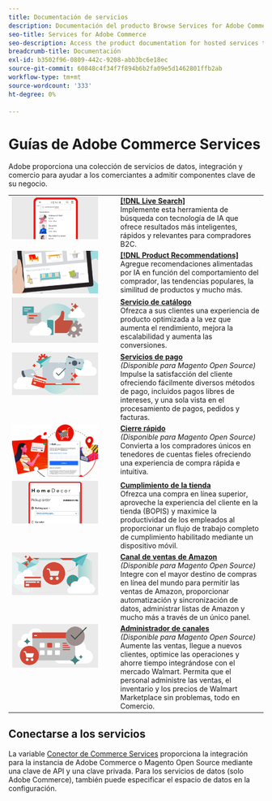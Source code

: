 ```yaml
---
title: Documentación de servicios
description: Documentación del producto Browse Services for Adobe Commerce
seo-title: Services for Adobe Commerce
seo-description: Access the product documentation for hosted services that help Adobe Commerce and Magento Open Source merchants support key components of their business.
breadcrumb-title: Documentación
exl-id: b3502f96-0809-442c-9208-abb3bc6e18ec
source-git-commit: 60848c4f34f7f894b6b2fa09e5d1462801ffb2ab
workflow-type: tm+mt
source-wordcount: '333'
ht-degree: 0%

---
```


# Guías de Adobe Commerce Services

Adobe proporciona una colección de servicios de datos, integración y comercio para ayudar a los comerciantes a admitir componentes clave de su negocio.

<table>
<tr>
  <td valign="top" width="200">
      <img alt="[!DNL Live Search]" src="assets/live-search.png" width="170px"/></td>
   <td valign="top"><a href="https://experienceleague.adobe.com/docs/commerce-merchant-services/live-search/overview.html"><strong>[!DNL Live Search]</strong></a>  
    <div>Implemente esta herramienta de búsqueda con tecnología de IA que ofrece resultados más inteligentes, rápidos y relevantes para compradores B2C.</div>
  </td>
   </tr>
<tr>
   <td valign="top" width="200">
       <img alt="[!UICONTROL Product Recommendations]" src="assets/product-recs.png" width="170px"/></td>
   <td valign="top">
   <a href="https://experienceleague.adobe.com/docs/commerce-merchant-services/product-recommendations/overview.html"><strong>[!DNL Product Recommendations]</strong></a>
    <div>Agregue recomendaciones alimentadas por IA en función del comportamiento del comprador, las tendencias populares, la similitud de productos y mucho más.</div>
  </td>
   </tr>
<tr>
    <td valign="top" width="200px">
       <img alt="Servicio de catálogo" src="assets/catalog-service.png" width="170px"></td>
   <td valign="top"><a href="https://experienceleague.adobe.com/docs/commerce-merchant-services/catalog-service/guide-overview.html"> <strong>Servicio de catálogo</strong></a> <br>
    <div>Ofrezca a sus clientes una experiencia de producto optimizada a la vez que aumenta el rendimiento, mejora la escalabilidad y aumenta las conversiones.</div>
  </td>
   </tr>
<tr>
  <td valign="top" width="200px">
    <img alt="Servicios de pago" src="assets/payment-services.png" width="170px"/></td>
   <td valign="top"><a href="https://experienceleague.adobe.com/docs/commerce-merchant-services/payment-services/guide-overview.html"><strong>Servicios de pago</strong></a>  <br><em>(Disponible para Magento Open Source)</em>
    <div>Impulse la satisfacción del cliente ofreciendo fácilmente diversos métodos de pago, incluidos pagos libres de intereses, y una sola vista en el procesamiento de pagos, pedidos y facturas.</div>
  </td>
    </tr>
<tr>
  <td valign="top" width="200px">
    <img alt="Cierre rápido" src="assets/quick-checkout.png" width="170px"/></td>
   <td valign="top"><a href="https://experienceleague.adobe.com/docs/commerce-merchant-services/quick-checkout/overview.html"><strong>Cierre rápido</strong></a>  <br><em>(Disponible para Magento Open Source)</em>
    <div>Convierta a los compradores únicos en tenedores de cuentas fieles ofreciendo una experiencia de compra rápida e intuitiva.</div>
  </td>
    </tr>
<tr>
    <td valign="top" width="200px">
       <img alt="Cumplimiento de la tienda" src="assets/store-fulfillment-landing-graphic.png" width="170px"/></td>
   <td valign="top"><a href="https://experienceleague.adobe.com/docs/commerce-merchant-services/store-fulfillment/guide-overview.html"> <strong>Cumplimiento de la tienda</strong></a></br>
    <div>Ofrezca una compra en línea superior, aproveche la experiencia del cliente en la tienda (BOPIS) y maximice la productividad de los empleados al proporcionar un flujo de trabajo completo de cumplimiento habilitado mediante un dispositivo móvil.</div>
  </td>
   </tr>
<tr>
    <td valign="top" width="200px">
       <img alt="Sales Channel de Amazon" src="assets/amazon-channel.png" width="170px"></td>
   <td valign="top"><a href="https://experienceleague.adobe.com/docs/commerce-channels/amazon/guide-overview.html"> <strong>Canal de ventas de Amazon</strong></a> <br><em>(Disponible para Magento Open Source)</em>
    <div>Integre con el mayor destino de compras en línea del mundo para permitir las ventas de Amazon, proporcionar automatización y sincronización de datos, administrar listas de Amazon y mucho más a través de un único panel.</div>
  </td>
   </tr>
<tr>
    <td valign="top">
       <img alt="[!DNL Channel Manager]" src="assets/channel-manager.png" width="170px"></td>
   <td valign="top"><a href="https://experienceleague.adobe.com/docs/commerce-channels/channel-manager/guide-overview.html"> <strong>Administrador de canales</strong></a> <br><em>(Disponible para Magento Open Source)</em>
    <div>Aumente las ventas, llegue a nuevos clientes, optimice las operaciones y ahorre tiempo integrándose con el mercado Walmart. Permita que el personal administre las ventas, el inventario y los precios de Walmart Marketplace sin problemas, todo en Comercio.</div>
  </td>
   </tr>
</table>

## Conectarse a los servicios

La variable [Conector de Commerce Services](saas.md) proporciona la integración para la instancia de Adobe Commerce o Magento Open Source mediante una clave de API y una clave privada. Para los servicios de datos (solo Adobe Commerce), también puede especificar el espacio de datos en la configuración.

